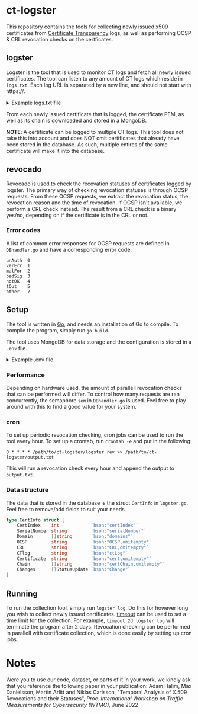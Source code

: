 # ct-logster

This repository contains the tools for collecting newly issued x509 certificates from [Certificate Transparency](https://certificate.transparency.dev/https://certificate.transparency.dev/) logs, as well as performing OCSP & CRL revocation checks on the certficates.

## logster

Logster is the tool that is used to monitor CT logs and fetch all newly issued certificates.
The tool can listen to any amount of CT logs which reside in `logs.txt`. 
Each log URL is separated by a new line, and should not start with https://.

<details>
<summary>Example logs.txt file</summary>
  
```
yeti2022.ct.digicert.com/log
yeti2023.ct.digicert.com/log
ct.googleapis.com/logs/argon2021
ct.googleapis.com/logs/argon2022
ct.googleapis.com/logs/argon2023
```
</details>


From each newly issued certificate that is logged, the certificate PEM, as well as its chain is downloaded and stored in a MongoDB.

**NOTE**: A certificate can be logged to multiple CT logs.
This tool does not take this into account and does NOT omit certificates that already have been stored in the database.
As such, multiple entires of the same certificate will make it into the database.


## revocado

Revocado is used to check the recovation statuses of certificates logged by logster.
The primary way of checking revocation statuses is through OCSP requests.
From these OCSP requests, we extract the revocation status, the revocation reason and the time of revocation.
If OCSP isn't available, we perform a CRL check instead.
The result from a CRL check is a binary yes/no, depending on if the certificate is in the CRL or not.

### Error codes

A list of common error responses for OCSP requests are defined in `DBhandler.go` and have a corresponding error code:

```
unAuth  0
verErr  1
malFor  2 
badSig  3 
notOK   4
tOut    5
other   7
```

## Setup

The tool is written in [Go](https://go.dev/), and needs an installation of Go to compile.
To compile the program, simply run `go build`. 

The tool uses MongoDB for data storage and the configuration is stored in a `.env` file.

<details>
<summary>Example .env file</summary>
  
```
IP_ADDRESS="localhost"
PORT="27017"
DB="logs"
CERT_COLLECTION="chains"
USERNAME="username"
PASSWORD="passwd"
```
</details>

### Performance
Depending on hardware used, the amount of parallell revocation checks that can be performed will differ.
To control how many requests are ran concurrently, the semaphore `sem` in `DBhandler.go` is used.
Feel free to play around with this to find a good value for your system.

### cron

To set up periodic revocation checking, cron jobs can be used to run the tool every hour. To set up a crontab, run `crontab -e` and put in the following:

`0 * * * * /path/to/ct-logster/logster rev >> /path/to/ct-logster/output.txt`

This will run a revocation check every hour and append the output to `output.txt`.

### Data structure
The data that is stored in the database is the struct `CertInfo` in `logster.go`.
Feel free to remove/add fields to suit your needs.
```go
type CertInfo struct {
	CertIndex    int            `bson:"certIndex"`
	SerialNumber string         `bson:"serialNumber"`
	Domain       []string       `bson:"domains"`
	OCSP         string         `bson:"OCSP,omitempty"`
	CRL          string         `bson:"CRL,omitempty"`
	CTlog        string         `bson:"ctLog"`
	Certificate  string         `bson:"cert,omitempty"`
	Chain        []string       `bson:"certChain,omitempty"`
	Changes      []StatusUpdate `bson:"Change"`
}
```

## Running
To run the collection tool, simply run `logster log`. Do this for however long you wish to collect newly issued certificates.
[timeout](https://man7.org/linux/man-pages/man1/timeout.1.html) can be used to set a time limit for the collection.
For example, `timeout 2d logster log` will terminate the program after 2 days.
Revocation checking can be performed in parallell with certificate collection, which is done easily by setting up cron jobs.

# Notes
Were you to use our code, dataset, or parts of it in your work, we kindly ask that you reference the following paper in your publication:
Adam Halim, Max Danielsson, Martin Arlitt and Niklas Carlsson, "Temporal Analysis of X.509 Revocations and their Statuses", *Proc. International Workshop on Traffic Measurements for Cybersecurity (WTMC)*, June 2022
